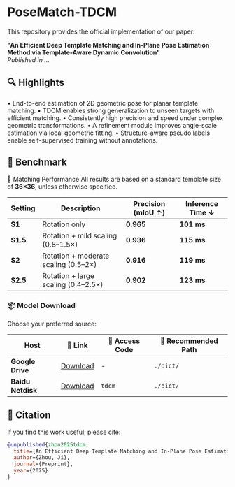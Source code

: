 # PoseMatch-TDCM

This repository provides the official implementation of our paper:

**"An Efficient Deep Template Matching and In-Plane Pose Estimation Method via Template-Aware Dynamic Convolution"**  
*Published in ...*

## 🔍 Highlights

• End-to-end estimation of 2D geometric pose for planar template matching.
• TDCM enables strong generalization to unseen targets with efficient
matching.
• Consistently high precision and speed under complex geometric transformations.
• A refinement module improves angle-scale estimation via local geometric fitting.
• Structure-aware pseudo labels enable self-supervised training without
annotations.

## 🧪 Benchmark
🚀 Matching Performance
All results are based on a standard template size of **36×36**, unless otherwise specified.

| Setting   | Description                          | Precision (mIoU ↑) | Inference Time ↓ |
| --------- | ------------------------------------ | ------------------ | ---------------- |
| **S1**    | Rotation only                        | **0.965**          | **101 ms**       |
| **S1.5**  | Rotation + mild scaling (0.8–1.5×)   | **0.936**          | **115 ms**       |
| **S2**    | Rotation + moderate scaling (0.5–2×) | **0.916**          | **119 ms**       |
| **S2.5**  | Rotation + large scaling (0.4–2.5×)  | **0.902**          | **123 ms**       |


### 📦 Model Download
Choose your preferred source:  

| Host         | 🔗 Link                                                                  | 🔑 Access Code       | 📁 Recommended Path |
|--------------|---------------------------------------------------------------------------|----------------------|---------------------|
| **Google Drive** | [Download](https://drive.google.com/drive/folders/14hvIaluqEBXuT3vS9cBwEydYo3d4JO6y?usp=drive_link) | - | `./dict/` |
| **Baidu Netdisk** | [Download](https://pan.baidu.com/s/1CHkGL0jkFk68T8mf3Sr34A?pwd=tdcm) | `tdcm` | `./dict/` |


## 📄 Citation

If you find this work useful, please cite:

```bibtex
@unpublished{zhou2025tdcm,
  title={An Efficient Deep Template Matching and In-Plane Pose Estimation Method via Template-Aware Dynamic Convolution},
  author={Zhou, Ji},
  journal={Preprint},
  year={2025}
}
